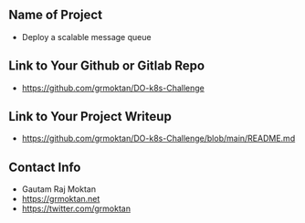 ## Name of Project 
* Deploy a scalable message queue

## Link to Your Github or Gitlab Repo
* https://github.com/grmoktan/DO-k8s-Challenge

## Link to Your Project Writeup
* https://github.com/grmoktan/DO-k8s-Challenge/blob/main/README.md


## Contact Info
* Gautam Raj Moktan
* https://grmoktan.net
* https://twitter.com/grmoktan

